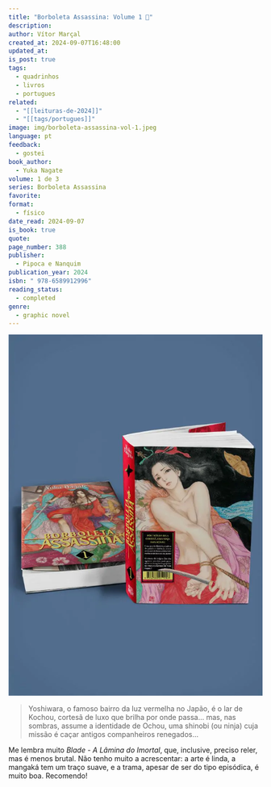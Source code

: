 ```yaml
---
title: "Borboleta Assassina: Volume 1 🦋"
description: 
author: Vítor Marçal
created_at: 2024-09-07T16:48:00
updated_at: 
is_post: true
tags:
  - quadrinhos
  - livros
  - portugues
related:
  - "[[leituras-de-2024]]"
  - "[[tags/portugues]]"
image: img/borboleta-assassina-vol-1.jpeg
language: pt
feedback:
  - gostei
book_author:
  - Yuka Nagate
volume: 1 de 3
series: Borboleta Assassina
favorite: 
format:
  - físico
date_read: 2024-09-07
is_book: true
quote: 
page_number: 388
publisher:
  - Pipoca e Nanquim
publication_year: 2024
isbn: " 978-6589912996"
reading_status:
  - completed
genre:
  - graphic novel
---
```


![borboleta-assassina-vol-1](img/borboleta-assassina-vol-1.jpeg)

> Yoshiwara, o famoso bairro da luz vermelha no Japão, é o lar de Kochou, cortesã de luxo que brilha por onde passa... mas, nas sombras, assume a identidade de Ochou, uma shinobi (ou ninja) cuja missão é caçar antigos companheiros renegados...

Me lembra muito _Blade - A Lâmina do Imortal_, que, inclusive, preciso reler, mas é menos brutal. Não tenho muito a acrescentar: a arte é linda, a mangaká tem um traço suave, e a trama, apesar de ser do tipo episódica, é muito boa. Recomendo!